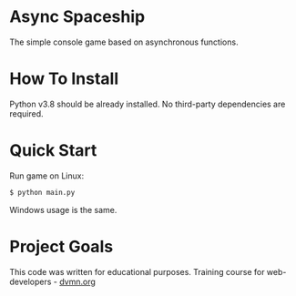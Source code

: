 # Async Spaceship

The simple console game based on asynchronous functions.

# How To Install

Python v3.8 should be already installed. 
No third-party dependencies are required.

# Quick Start

Run game on Linux:
```bash
$ python main.py
```
 Windows usage is the same.

# Project Goals

This code was written for educational purposes. Training course for web-developers - [dvmn.org](https://dvmn.org/modules/async-python/lesson/async-console-game/)
